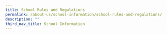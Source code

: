 ```yaml
---
title: School Rules and Regulations
permalink: /about-us/school-information/school-rules-and-regulations/
description: ""
third_nav_title: School Information
---
```

